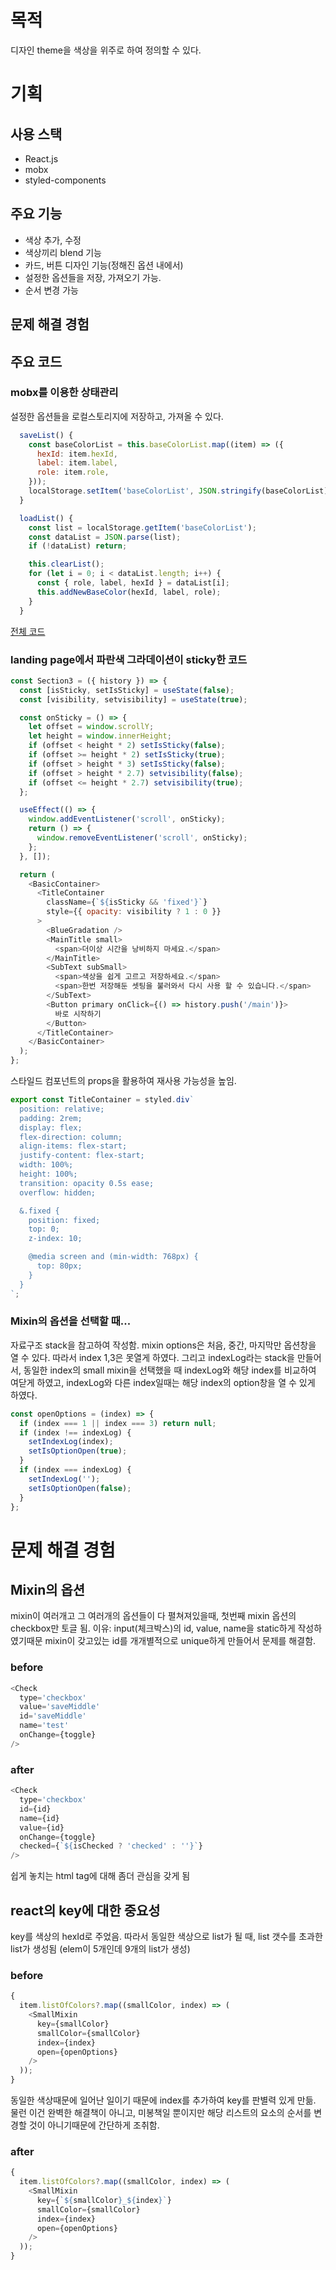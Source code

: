 # 목적

디자인 theme을 색상을 위주로 하여 정의할 수 있다.

# 기획

## 사용 스택

- React.js
- mobx
- styled-components

## 주요 기능

- 색상 추가, 수정
- 색상끼리 blend 기능
- 카드, 버튼 디자인 기능(정해진 옵션 내에서)
- 설정한 옵션들을 저장, 가져오기 가능.
- 순서 변경 가능

## 문제 해결 경험

## 주요 코드

### mobx를 이용한 상태관리

설정한 옵션들을 로컬스토리지에 저장하고, 가져올 수 있다.

```js
  saveList() {
    const baseColorList = this.baseColorList.map((item) => ({
      hexId: item.hexId,
      label: item.label,
      role: item.role,
    }));
    localStorage.setItem('baseColorList', JSON.stringify(baseColorList));
  }

  loadList() {
    const list = localStorage.getItem('baseColorList');
    const dataList = JSON.parse(list);
    if (!dataList) return;

    this.clearList();
    for (let i = 0; i < dataList.length; i++) {
      const { role, label, hexId } = dataList[i];
      this.addNewBaseColor(hexId, label, role);
    }
  }
```

[전체 코드](https://github.com/mochapoke/design-system/blob/main/src/Store/BaseColorStore.jsx)

### landing page에서 파란색 그라데이션이 sticky한 코드

```js
const Section3 = ({ history }) => {
  const [isSticky, setIsSticky] = useState(false);
  const [visibility, setvisibility] = useState(true);

  const onSticky = () => {
    let offset = window.scrollY;
    let height = window.innerHeight;
    if (offset < height * 2) setIsSticky(false);
    if (offset >= height * 2) setIsSticky(true);
    if (offset > height * 3) setIsSticky(false);
    if (offset > height * 2.7) setvisibility(false);
    if (offset <= height * 2.7) setvisibility(true);
  };

  useEffect(() => {
    window.addEventListener('scroll', onSticky);
    return () => {
      window.removeEventListener('scroll', onSticky);
    };
  }, []);

  return (
    <BasicContainer>
      <TitleContainer
        className={`${isSticky && 'fixed'}`}
        style={{ opacity: visibility ? 1 : 0 }}
      >
        <BlueGradation />
        <MainTitle small>
          <span>더이상 시간을 낭비하지 마세요.</span>
        </MainTitle>
        <SubText subSmall>
          <span>색상을 쉽게 고르고 저장하세요.</span>
          <span>한번 저장해둔 셋팅을 불러와서 다시 사용 할 수 있습니다.</span>
        </SubText>
        <Button primary onClick={() => history.push('/main')}>
          바로 시작하기
        </Button>
      </TitleContainer>
    </BasicContainer>
  );
};
```

스타일드 컴포넌트의 props을 활용하여 재사용 가능성을 높임.

```js
export const TitleContainer = styled.div`
  position: relative;
  padding: 2rem;
  display: flex;
  flex-direction: column;
  align-items: flex-start;
  justify-content: flex-start;
  width: 100%;
  height: 100%;
  transition: opacity 0.5s ease;
  overflow: hidden;

  &.fixed {
    position: fixed;
    top: 0;
    z-index: 10;

    @media screen and (min-width: 768px) {
      top: 80px;
    }
  }
`;
```

### Mixin의 옵션을 선택할 때...

자료구조 stack을 참고하여 작성함.
mixin options은 처음, 중간, 마지막만 옵션창을 열 수 있다.
따라서 index 1,3은 못열게 하였다.
그리고 indexLog라는 stack을 만들어서, 동일한 index의 small mixin을 선택했을 때 indexLog와 해당 index를 비교하여 여닫게 하였고, indexLog와 다른 index일때는 해당 index의 option창을 열 수 있게 하였다.

```js
const openOptions = (index) => {
  if (index === 1 || index === 3) return null;
  if (index !== indexLog) {
    setIndexLog(index);
    setIsOptionOpen(true);
  }
  if (index === indexLog) {
    setIndexLog('');
    setIsOptionOpen(false);
  }
};
```

# 문제 해결 경험

## Mixin의 옵션

mixin이 여러개고 그 여러개의 옵션들이 다 펼쳐져있을때, 첫번째 mixin 옵션의 checkbox만 토글 됨.
이유: input(체크박스)의 id, value, name을 static하게 작성하였기때문
mixin이 갖고있는 id를 개개별적으로 unique하게 만들어서 문제를 해결함.

### before

```js
<Check
  type='checkbox'
  value='saveMiddle'
  id='saveMiddle'
  name='test'
  onChange={toggle}
/>
```

### after

```js
<Check
  type='checkbox'
  id={id}
  name={id}
  value={id}
  onChange={toggle}
  checked={`${isChecked ? 'checked' : ''}`}
/>
```

쉽게 놓치는 html tag에 대해 좀더 관심을 갖게 됨

## react의 key에 대한 중요성

key를 색상의 hexId로 주었음.
따라서 동일한 색상으로 list가 될 때,
list 갯수를 초과한 list가 생성됨
(elem이 5개인데 9개의 list가 생성)

### before

```js
{
  item.listOfColors?.map((smallColor, index) => (
    <SmallMixin
      key={smallColor}
      smallColor={smallColor}
      index={index}
      open={openOptions}
    />
  ));
}
```

동일한 색상때문에 일어난 일이기 때문에 index를 추가하여 key를 판별력 있게 만듦.
물런 이건 완벽한 해결책이 아니고, 미봉책일 뿐이지만
해당 리스트의 요소의 순서를 변경할 것이 아니기때문에 간단하게 조취함.

### after

```js
{
  item.listOfColors?.map((smallColor, index) => (
    <SmallMixin
      key={`${smallColor}_${index}`}
      smallColor={smallColor}
      index={index}
      open={openOptions}
    />
  ));
}
```
